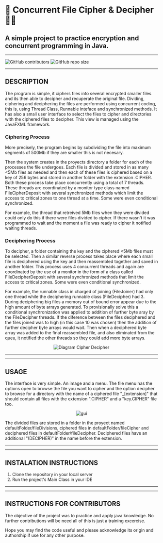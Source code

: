 # 🔐 __Concurrent File Cipher & Decipher__ 👨‍💻
## A simple project to practice encryption and concurrent programming in Java.

___

![GitHub contributors](https://img.shields.io/github/contributors/DRBondyaleJuez/FileCipherDecipher)
![GitHub repo size](https://img.shields.io/github/repo-size/DRBondyaleJuez/FileCipherDecipher)
___

## __DESCRIPTION__

The program is simple, it ciphers files into several encrypted smaller files and its then able to decipher and recuperate the original file. Dividing, ciphering and deciphering the files are performed using concurrent coding, this is, using Thread Class, Runnable inteface and synchronized methods. It has also a small user interface to select the files to cipher and directories with the ciphered files to decipher. This view is managed using the JavaFXML framework.

### __Ciphering Process__

More precisely, the program begins by subdividing the file into maximum segments of 500Mb if they are smaller this is not necesary.

Then the system creates in the proyects directory a folder for each of the processes the file undergoes. Each file is divided and stored in as many <5Mb files as needed and then each of these files is ciphered based on a key of 256 bytes and stored in another folder with the extension .CIPHER. Both these process take place concurrently using a total of 7 threads. These threads are coordinated by a monitor type class named FileCipherDeposit with several synchronized methods which limit the access to critical zones to one thread at a time. Some were even conditional synchronized.

For example, the thread that retreived 5Mb files when they were divided could only do this if there were files divided to cipher. If there wasn't it was programmed to wait and the moment a file was ready to cipher it notified waiting threads.

### __Deciphering Process__

To decipher, a folder containing the key and the ciphered <5Mb files must be selected. Then a similar reverse process takes place where each small file is deciphered using the key and then reassembled together and saved in another folder. This process uses 4 concurrent threads and again are coordinated by the use of a monitor in the form of a class called FileDecipherDeposit with several synchronized methods that limit the access to critical zones. Some were even conditional synchronized.

For example, the runnable class in charged of joining (FileJoiner) had only one thread while the deciphering runnable class (FileDecipher) had 3. During deciphering big files a memory out of bound error appear due to the high amount of byte arrays generated. To provisionally solve this a conditional synchronization was applied to addition of further byte aray by the FileDecipher threads. If the diference between the files deciphered and the files joined was to high (in this case 10 was chosen) then the addition of further decipher byte arrays would wait. Then when a deciphered byte array was added  to the final reassembled file, and also eliminated from the queu, it notified the other threads so they could add more byte arrays.



<div style="text-align: center;">

![Diagram Cipher Decipher](https://user-images.githubusercontent.com/98281752/223583292-cebd6340-4c8b-498e-a832-177a9eb07a6d.png)

</div>

___
___

## __USAGE__
The interface is very simple. An image and a menu. The file menu has the options open to browse the file you want to cipher and the option decipher to browse for a directory with the name of a ciphered file "_[extension]" that should contain all files with the extension ".CIPHER" and a "key.CIPHER" file too. 

<div style="text-align: center;">

![gui](https://user-images.githubusercontent.com/98281752/223583430-267199b6-1011-4cdf-b9e1-b469f38fca7d.png)

</div>

The divided files are stored in a folder in the proyect named defaultFolder/fileDivisions, ciphered files in defaultFolder/fileCipher and deciphered files in defaultFolder/fileDecipher. Deciphered files have an additional "(DECIPHER)" in the name before the extension.



___
___

## __INSTALATION INSTRUCTIONS__
<!-- OL -->
1. Clone the repository in your local server
2. Run the project's Main Class in your IDE
___
___
## __INSTRUCTIONS FOR CONTRIBUTORS__
The objective of the project was to practice and apply java knowledge. No further contributions will be need all of this is just a training excercise.  

Hope you may find the code useful and please acknowledge its origin and authorship if use for any other purpose.






